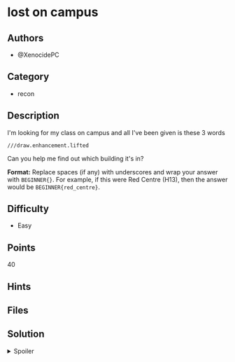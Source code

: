 # lost on campus

## Authors
- @XenocidePC

## Category
- recon

## Description

I'm looking for my class on campus and all I've been given is these 3 words

`///draw.enhancement.lifted`

Can you help me find out which building it's in?

**Format:** Replace spaces (if any) with underscores and wrap your answer with `BEGINNER{}`. For example, if this were Red Centre (H13), then the answer would be `BEGINNER{red_centre}`.


## Difficulty
- Easy

## Points
40

## Hints

## Files


## Solution
<details>
<summary>Spoiler</summary>

### Idea
what3words location

### Walkthrough
1. Notice that you have been given a location described by 3 words
2. A Google search for "3 word location" will give you https://what3words.com/
3. Enter the provided words in to find the Old Main Building

### Flag
`BEGINNER{old_main_building}`
</details>
